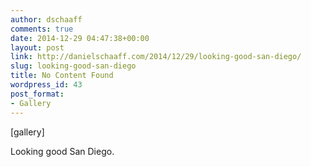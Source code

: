 ```yaml
---
author: dschaaff
comments: true
date: 2014-12-29 04:47:38+00:00
layout: post
link: http://danielschaaff.com/2014/12/29/looking-good-san-diego/
slug: looking-good-san-diego
title: No Content Found
wordpress_id: 43
post_format:
- Gallery
---
```


[gallery]


Looking good San Diego.
